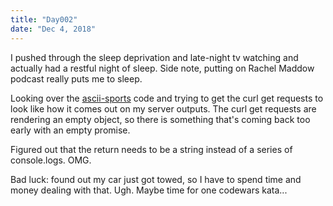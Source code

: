 ```yaml
---
title: "Day002"
date: "Dec 4, 2018"
---
```


I pushed through the sleep deprivation and late-night tv watching and actually had a restful night of sleep. Side note, putting on Rachel Maddow podcast really puts me to sleep.

Looking over the [ascii-sports](https://github.com/kermitjosephlee/ascii-sports) code and trying to get the curl get requests to look like how it comes out on my server outputs. The curl get requests are rendering an empty object, so there is something that's coming back too early with an empty promise.

Figured out that the return needs to be a string instead of a series of console.logs. OMG.

Bad luck: found out my car just got towed, so I have to spend time and money dealing with that. Ugh. Maybe time for one codewars kata...